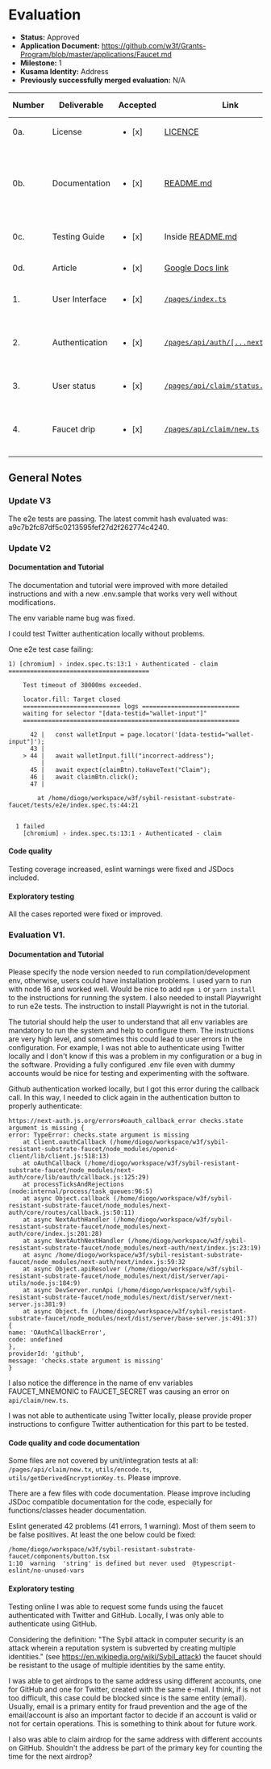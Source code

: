 # Evaluation

- **Status:** Approved
- **Application Document:** https://github.com/w3f/Grants-Program/blob/master/applications/Faucet.md
- **Milestone:** 1
- **Kusama Identity:** Address
- **Previously successfully merged evaluation:** N/A

| Number | Deliverable | Accepted | Link | Evaluation Notes |
| ------ | ----------- | -------- | ---- |----------------- |
| 0a. | License |<ul><li>[x] </li></ul>| [LICENCE](https://github.com/karooolis/sybil-resistant-substrate-faucet/blob/b7142070f2333d8d2aa3455a9cefae5d92e8d6be/LICENSE) | Apache 2.0, Ok |
| 0b. | Documentation |<ul><li>[x] </li></ul>| [README.md](https://github.com/karooolis/sybil-resistant-substrate-faucet/blob/b7142070f2333d8d2aa3455a9cefae5d92e8d6be/README.md) | Problems with Twitter autentication locally - fixed. Other minor improvements - done. |
| 0c. | Testing Guide |<ul><li>[x] </li></ul>| Inside [README.md](https://github.com/karooolis/sybil-resistant-substrate-faucet/blob/b7142070f2333d8d2aa3455a9cefae5d92e8d6be/README.md#testing) | One test case failing. Now passing. |
| 0d. | Article |<ul><li>[x] </li></ul>| [Google Docs link](https://docs.google.com/document/d/1PKMPsfVBZx7TPq0IIS6fWd15Fs8d8HgUAaFHuA18Pao) | - |
| 1. | User Interface |<ul><li>[x] </li></ul>| [```/pages/index.ts```](https://github.com/karooolis/sybil-resistant-substrate-faucet/blob/b7142070f2333d8d2aa3455a9cefae5d92e8d6be/pages/index.tsx) | Documentation improvements. Done. |  
| 2. | Authentication |<ul><li>[x] </li></ul>| [```/pages/api/auth/[...nextauth].ts```](https://github.com/karooolis/sybil-resistant-substrate-faucet/blob/b7142070f2333d8d2aa3455a9cefae5d92e8d6be/pages/api/auth/%5B...nextauth%5D.ts) | Documentation improvements. Possible bug. Not a bug, done. |  
| 3. | User status |<ul><li>[x] </li></ul>| [```/pages/api/claim/status.ts```](https://github.com/karooolis/sybil-resistant-substrate-faucet/blob/b7142070f2333d8d2aa3455a9cefae5d92e8d6be/pages/api/claim/status.ts) | Documentation improvements. Done. |  
| 4. | Faucet drip |<ul><li>[x] </li></ul>| [```/pages/api/claim/new.ts```](https://github.com/karooolis/sybil-resistant-substrate-faucet/blob/b7142070f2333d8d2aa3455a9cefae5d92e8d6be/pages/api/claim/new.ts) | Bug, testing and documentation improvements. Now ok. |

## General Notes

### Update V3

The e2e tests are passing. The latest commit hash evaluated was: a9c7b2fc87df5c0213595fef27d2f262774c4240. 

### Update V2

#### Documentation and Tutorial

The documentation and tutorial were improved with more detailed instructions and with a new .env.sample that works very well without modifications.

The env variable name bug was fixed.

I could test Twitter authentication locally without problems.

One e2e test case failing:

```
1) [chromium] › index.spec.ts:13:1 › Authenticated - claim =======================================

    Test timeout of 30000ms exceeded.

    locator.fill: Target closed
    =========================== logs ===========================
    waiting for selector "[data-testid="wallet-input"]"
    ============================================================

      42 |   const walletInput = page.locator('[data-testid="wallet-input"]');
      43 |
    > 44 |   await walletInput.fill("incorrect-address");
         |                     ^
      45 |   await expect(claimBtn).toHaveText("Claim");
      46 |   await claimBtn.click();
      47 |

        at /home/diogo/workspace/w3f/sybil-resistant-substrate-faucet/tests/e2e/index.spec.ts:44:21


  1 failed
    [chromium] › index.spec.ts:13:1 › Authenticated - claim
```
#### Code quality

Testing coverage increased, eslint warnings were fixed and JSDocs included.

#### Exploratory testing

All the cases reported were fixed or improved. 



### Evaluation V1.

#### Documentation and Tutorial

Please specify the node version needed to run compilation/development env, otherwise, users could have installation problems. I used yarn to run with node 16 and worked well. Would be nice to add `npm i` or `yarn install` to the instructions for running the system. I also needed to install Playwright to run e2e tests. The instruction to install Playwright is not in the tutorial.

The tutorial should help the user to understand that all env variables are mandatory to run the system and help to configure them. The instructions are very high level, and sometimes this could lead to user errors in the configuration. For example, I was not able to authenticate using Twitter locally and I don't know if this was a problem in my configuration or a bug in the software. Providing a fully configured .env file even with dummy accounts would be nice for testing and experimenting with the software.

Github authentication worked locally, but I got this error during the callback call. In this way, I needed to click again in the authentication button to properly authenticate: 

``` 
https://next-auth.js.org/errors#oauth_callback_error checks.state argument is missing {
error: TypeError: checks.state argument is missing
	at Client.oauthCallback (/home/diogo/workspace/w3f/sybil-resistant-substrate-faucet/node_modules/openid-client/lib/client.js:518:13)
	at oAuthCallback (/home/diogo/workspace/w3f/sybil-resistant-substrate-faucet/node_modules/next-auth/core/lib/oauth/callback.js:125:29)
	at processTicksAndRejections (node:internal/process/task_queues:96:5)
	at async Object.callback (/home/diogo/workspace/w3f/sybil-resistant-substrate-faucet/node_modules/next-auth/core/routes/callback.js:50:11)
	at async NextAuthHandler (/home/diogo/workspace/w3f/sybil-resistant-substrate-faucet/node_modules/next-auth/core/index.js:201:28)
	at async NextAuthNextHandler (/home/diogo/workspace/w3f/sybil-resistant-substrate-faucet/node_modules/next-auth/next/index.js:23:19)
	at async /home/diogo/workspace/w3f/sybil-resistant-substrate-faucet/node_modules/next-auth/next/index.js:59:32
	at async Object.apiResolver (/home/diogo/workspace/w3f/sybil-resistant-substrate-faucet/node_modules/next/dist/server/api-utils/node.js:184:9)
	at async DevServer.runApi (/home/diogo/workspace/w3f/sybil-resistant-substrate-faucet/node_modules/next/dist/server/next-server.js:381:9)
	at async Object.fn (/home/diogo/workspace/w3f/sybil-resistant-substrate-faucet/node_modules/next/dist/server/base-server.js:491:37) {
name: 'OAuthCallbackError',
code: undefined
},
providerId: 'github',
message: 'checks.state argument is missing'
}

```

I also notice the difference in the name of env variables FAUCET_MNEMONIC to FAUCET_SECRET was causing an error on `api/claim/new.ts`.

I was not able to authenticate using Twitter locally, please provide proper instructions to configure Twitter authentication for this part to be tested.


#### Code quality and code documentation

Some files are not covered by unit/integration tests at all: `/pages/api/claim/new.tx`, `utils/encode.ts`, `utils/getDerivedEncryptionKey.ts`. Please improve.

There are a few files with code documentation. Please improve including JSDoc compatible documentation for the code, especially for functions/classes header documentation.

Eslint generated 42 problems (41 errors, 1 warning). Most of them seem to be false positives. At least the one below could be fixed:

```
/home/diogo/workspace/w3f/sybil-resistant-substrate-faucet/components/button.tsx
1:10  warning  'string' is defined but never used  @typescript-eslint/no-unused-vars
```

#### Exploratory testing

Testing online I was able to request some funds using the faucet authenticated with Twitter and GitHub. Locally, I was only able to authenticate using GitHub.

Considering the definition: "The Sybil attack in computer security is an attack wherein a reputation system is subverted by creating multiple identities." (see https://en.wikipedia.org/wiki/Sybil_attack) the faucet should be resistant to the usage of multiple identities by the same entity. 

I was able to get airdrops to the same address using different accounts, one for GitHub and one for Twitter, created with the same e-mail. I think, if is not too difficult, this case could be blocked since is the same entity (email). Usually, email is a primary entity for fraud prevention and the age of the email/account is also an important factor to decide if an account is valid or not for certain operations. This is something to think about for future work.

I also was able to claim airdrop for the same address with different accounts on GitHub. Shouldn't the address be part of the primary key for counting the time for the next airdrop?








